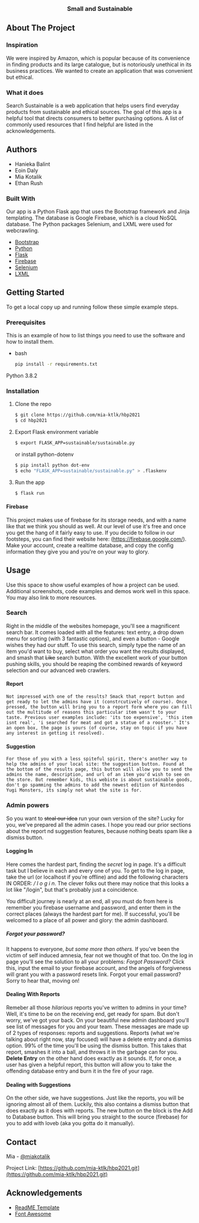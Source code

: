 <!-- PROJECT LOGO -->
<br />
<p align="center">
  <a href=">
    <img src="images/logo.png" alt="Logo" width="80" height="80">
  </a>

  <h3 align="center">Small and Sustainable</h3>



<!-- ABOUT THE PROJECT -->
## About The Project

### Inspiration
We were inspired by Amazon, which is popular because of its convenience in finding products and its large catalogue, but is notoriously unethical in its business practices. We wanted to create an application that was convenient but ethical.

### What it does
Search Sustainable is a web application that helps users find everyday products from sustainable and ethical sources. The goal of this app is a helpful tool that directs consumers to better purchasing options.
A list of commonly used resources that I find helpful are listed in the acknowledgements.

<!-- AUTHORS-->
## Authors

* Hanieka Balint
* Eoin Daly
* Mia Kotalik
* Ethan Rush


### Built With

Our app is a Python Flask app that uses the Bootstrap framework and Jinja templating. The database is Google Firebase, which is a cloud NoSQL database. The Python packages Selenium, and LXML were used for webcrawling.
* [Bootstrap](https://getbootstrap.com)
* [Python](https://www.python.org/)
* [Flask](https://flask.palletsprojects.com/en/1.1.x/)
* [Firebase](https://firebase.google.com/)
* [Selenium](https://pypi.org/project/selenium/)
* [LXML](https://lxml.de/)

<!-- GETTING STARTED -->
## Getting Started

To get a local copy up and running follow these simple example steps.

### Prerequisites

This is an example of how to list things you need to use the software and how to install them.
* bash
  ```sh
  pip install -r requirements.txt
  ```
Python 3.8.2

### Installation

1. Clone the repo
   ```bash
   $ git clone https://github.com/mia-ktlk/hbp2021
   $ cd hbp2021
   ```
3. Export Flask environment variable
    ```bash
    $ export FLASK_APP=sustainable/sustainable.py
    ```
    or install python-dotenv
    ```bash
    $ pip install python dot-env
    $ echo "FLASK_APP=sustainable/sustainable.py" > .flaskenv
    ```
4. Run the app
    ```bash
    $ flask run
    ```

#### Firebase

This project makes use of firebase for its storage needs, and with a name like that we think you should as well. At our level of use it's free and once you get the hang of it fairly easy to use. If you decide to follow in our footsteps, you can find their website here: (https://firebase.google.com/). Make your account, create a realtime database, and copy the config information they give you and you're on your way to glory.
<!-- USAGE EXAMPLES -->
## Usage

Use this space to show useful examples of how a project can be used. Additional screenshots, code examples and demos work well in this space. You may also link to more resources.


### Search

  Right in the middle of the websites homepage, you'll see a magnificent search bar. It comes loaded with all the features: text entry, a drop down menu for sorting (with 3 fantastic options), and even a button - Google wishes they had our stuff. To use this search, simply type the name of an item you'd want to buy, select what order you want the results displayed, and smash that ~~Like~~ search button. With the excellent work of your button pushing skills, you should be reaping the combined rewards of keyword selection and our advanced web crawlers. 

  #### Report

    Not impressed with one of the results? Smack that report button and get ready to let the admins have it (constrcutively of course). Once pressed, the button will bring you to a report form where you can fill out the multitude of reasons this particular item wasn't to your taste. Previous user examples include: 'its too expensive', 'this item isnt real', 'i searched for meat and got a statue of a rooster.' It's an open box, the page is yours (of course, stay on topic if you have any interest in getting it resolved).

  #### Suggestion

    For those of you with a less spiteful spirit, there's another way to help the admins of your local site: the suggestion button. Found at the bottom of the results page, this button will allow you to send the admins the name, description, and url of an item you'd wish to see on the store. But remember kids, this webiste is about sustainable goods, don't go spamming the admins to add the newest edition of Nintendos Yugi Monsters, its simply not what the site is for.


### Admin powers

So you want to ~~steal our idea~~ run your own version of the site? Lucky for you, we've prepared all the admin cases. I hope you read our prior sections about the report nd suggestion features, because nothing beats spam like a dismiss button.

#### Logging In

  Here comes the hardest part, finding the *secret* log in page. It's a difficult task but I believe in each and every one of you. To get to the log in page, take the url (or localhost if you're offline) and add the following characters IN ORDER: */* *l*  *o*   *g*   *i*   *n*. The clever folks out there may notice that this looks a lot like "/login", but that's probably just a coincidence. 

  You difficult journey is nearly at an end, all you must do from here is remember you firebase username and password, and enter them in the correct places (always the hardest part for me). If successful, you'll be welcomed to a place of all power and glory: the admin dashboard.

##### Forgot your password?

  It happens to everyone, *but some more than others.* If you've been the victim of self induced amnesia, fear not we thought of that too. On the log in page you'll see the solution to all your problems: *Forgot Password?* Click this, input the email to your firebase account, and the angels of forgiveness will grant you with a password resets link. Forgot your email password? Sorry to hear that, moving on!


#### Dealing With Reports

  Remeber all those *hilarious* reports you've written to admins in your time? Well, it's time to be on the receiving end, get ready for spam. But don't worry, we've got your back. On your beautiful new admin dashboard you'll see list of messages for you and your team. These messages are made up of 2 types of responses: reports and suggestions. Reports (what we're talking about right now, stay focused) will have a delete entry and a dismiss option. 99% of the time you'll be using the dismiss button. This takes that report, smashes it into a ball, and throws it in the garbage can for you. **Delete Entry** on the other hand does exactly as it sounds. If, for once, a user has given a helpful report, this button will allow you to take the offending database entry and burn it in the fire of your rage. 

#### Dealing with Suggestions

  On the other side, we have suggestions. Just like the reports, you will be ignoring almost all of them. Luckily, this also contains a dismiss button that does exactly as it does with reports. The new button on the block is the Add to Database button. This will bring you straight to the source (firebase) for you to add with loveb (aka you gotta do it manually).



<!-- CONTACT -->
## Contact

Mia - [@miakotalik](https://twitter.com/miakotalik?lang=en)

Project Link: [https://github.com/mia-ktlk/hbp2021.git](https://github.com/mia-ktlk/hbp2021.git)



<!-- ACKNOWLEDGEMENTS -->
## Acknowledgements
* [ReadME Template](https://github.com/othneildrew/Best-README-Template)
* [Font Awesome](https://fontawesome.com)





<!-- MARKDOWN LINKS & IMAGES -->
<!-- https://www.markdownguide.org/basic-syntax/#reference-style-links -->
[contributors-shield]: https://img.shields.io/github/contributors/othneildrew/Best-README-Template.svg?style=for-the-badge
[contributors-url]: https://github.com/othneildrew/Best-README-Template/graphs/contributors
[forks-shield]: https://img.shields.io/github/forks/othneildrew/Best-README-Template.svg?style=for-the-badge
[forks-url]: https://github.com/othneildrew/Best-README-Template/network/members
[stars-shield]: https://img.shields.io/github/stars/othneildrew/Best-README-Template.svg?style=for-the-badge
[stars-url]: https://github.com/othneildrew/Best-README-Template/stargazers
[issues-shield]: https://img.shields.io/github/issues/othneildrew/Best-README-Template.svg?style=for-the-badge
[issues-url]: https://github.com/othneildrew/Best-README-Template/issues
[license-shield]: https://img.shields.io/github/license/othneildrew/Best-README-Template.svg?style=for-the-badge
[license-url]: https://github.com/othneildrew/Best-README-Template/blob/master/LICENSE.txt
[linkedin-shield]: https://img.shields.io/badge/-LinkedIn-black.svg?style=for-the-badge&logo=linkedin&colorB=555
[linkedin-url]: https://www.linkedin.com/in/miakotalik/
[product-screenshot]: images/screenshot.png
